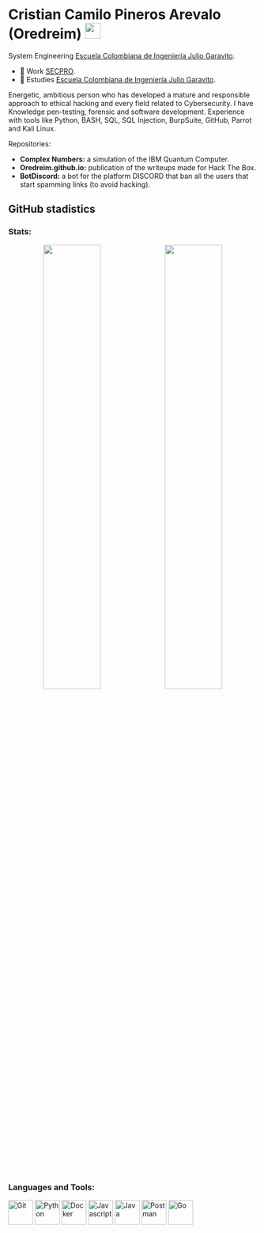 <h1 align="left">Cristian Camilo Pineros Arevalo (Oredreim) <img height="32px" src="https://cdn.svgporn.com/logos/git-icon.svg"> </h1>

System Engineering [Escuela Colombiana de Ingeniería Julio Garavito](https://www.escuelaing.edu.co/es/).

- 🔭 Work [SECPRO](https://secpro.co/).
- 🌱 Estudies [Escuela Colombiana de Ingeniería Julio Garavito](https://www.escuelaing.edu.co/es/).

Energetic, ambitious person who has developed a mature and responsible approach to ethical hacking and every field related to Cybersecurity. I have Knowledge pen-testing, forensic and software development. Experience with tools like Python, BASH, SQL, SQL Injection, BurpSuite, GitHub, Parrot and Kali Linux.


Repositories:
- **Complex Numbers:** a simulation of the IBM Quantum Computer.
- **Oredreim.github.io:** publication of the writeups made for Hack The Box.
- **BotDiscord:** a bot for the platform DISCORD that ban all the users that start spamming links (to avoid hacking).
<h2 align="left">GitHub stadistics</h2>

### Stats:
<div align="center">
  <img width="48%" src="https://github-readme-stats.vercel.app/api?username=oredreim&show_icons=true&theme=tokyonight" />
  <img width="48%" src="https://github-readme-streak-stats.herokuapp.com/?user=oredreim&theme=tokyonight" />
</div>

### Languages and Tools:

<div align="left"> 
  <img alt="Git" width="50px" src="https://www.vectorlogo.zone/logos/git-scm/git-scm-icon.svg">
  <img alt="Python" width="50px" src="https://www.vectorlogo.zone/logos/python/python-icon.svg">
  <img alt="Docker" width="50px" src="https://cdn.svgporn.com/logos/docker.svg">
  <img alt="Javascript" width="50px" src="https://upload.wikimedia.org/wikipedia/commons/thumb/9/99/Unofficial_JavaScript_logo_2.svg/1200px-Unofficial_JavaScript_logo_2.svg.png">
  <img alt="Java" width="50px" src="https://upload.wikimedia.org/wikipedia/en/thumb/3/30/Java_programming_language_logo.svg/121px-Java_programming_language_logo.svg.png">
  <img  alt="Postman" width="50px" src="https://cdn.svgporn.com/logos/postman.svg">
  <img  alt="Go" width="50px" src="https://upload.wikimedia.org/wikipedia/commons/thumb/0/05/Go_Logo_Blue.svg/215px-Go_Logo_Blue.svg.png">
</div>
